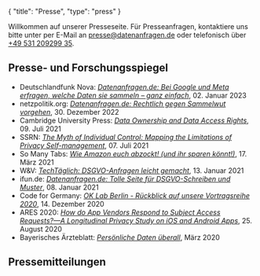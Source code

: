 {
    "title": "Presse",
    "type": "press"
}

Willkommen auf unserer Presseseite. Für Presseanfragen, kontaktiere uns bitte unter per E-Mail an [presse@datenanfragen.de](mailto:presse@datenanfragen.de) oder telefonisch über [+49 531 209299 35](tel:+4953120929935).

## Presse- und Forschungsspiegel

* Deutschlandfunk Nova: [*Datenanfragen.de: Bei Google und Meta erfragen, welche Daten sie sammeln – ganz einfach*](https://www.deutschlandfunknova.de/beitrag/datenschutz-datenanfragen-de-will-uns-gegen-tracking-helfen), 02. Januar 2023
* netzpolitik.org: [*Datenanfragen.de: Rechtlich gegen Sammelwut vorgehen*](https://netzpolitik.org/2022/datenanfragen-de-rechtlich-gegen-sammelwut-vorgehen/), 30. Dezember 2022
* Cambridge University Press: [*Data Ownership and Data Access Rights*](https://www.cambridge.org/core/books/big-data-and-global-trade-law/data-ownership-and-data-access-rights/BC314C63C58A09C4B9C5D55894FE68C6), 09. Juli 2021
* SSRN: [*The Myth of Individual Control: Mapping the Limitations of Privacy Self-management*](https://papers.ssrn.com/sol3/papers.cfm?abstract_id=3881776), 07. Juli 2021
* So Many Tabs: [*Wie Amazon euch abzockt! (und ihr sparen könnt!)*](https://www.youtube.com/watch?v=bGFgKOyVY8w&t=453s), 17. März 2021
* W&V: [*TechTäglich: DSGVO-Anfragen leicht gemacht*](https://www.wuv.de/tech/techtaeglich_4k_oder_8k_tv_eeegal#eztoc_4_1_1), 13. Januar 2021
* ifun.de: [*Datenanfragen.de: Tolle Seite für DSGVO-Schreiben und Muster*](https://www.ifun.de/datenanfragen-de-tolle-seite-fuer-dsgvo-schreiben-und-muster-164724/), 08. Januar 2021
* Code for Germany: [*OK Lab Berlin - Rückblick auf unsere Vortragsreihe 2020*](https://codefor.de/blog/code-for-berlin-talks/), 14. Dezember 2020
* ARES 2020: [*How do App Vendors Respond to Subject Access Requests?—A Longitudinal Privacy Study on iOS and Android Apps*](https://dl.acm.org/doi/10.1145/3407023.3407057), 25. August 2020
* Bayerisches Ärzteblatt: [*Persönliche Daten überall*](https://www.bayerisches-aerzteblatt.de/fileadmin/aerzteblatt/ausgaben/2020/03/einzelpdf/BAEBL_3_2020_112_113.pdf), März 2020

## Pressemitteilungen
